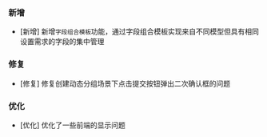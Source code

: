 ### 新增

-  [新增] 新增`字段组合模板`功能，通过字段组合模板实现来自不同模型但具有相同设置需求的字段的集中管理

### 修复

- [修复] 修复创建动态分组场景下点击提交按钮弹出二次确认框的问题

### 优化

- [优化] 优化了一些前端的显示问题

